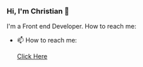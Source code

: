 ### Hi, I'm Christian 👋

I'm a Front end Developer.
How to reach me:
- 📫 How to reach me:
  
  <a href="https://linktr.ee/justlovechris">Click Here</a>

<!--
**Abuskimyman/Abuskimyman** is a ✨ _special_ ✨ repository because its `README.md` (this file) appears on your GitHub profile.



- 🔭 I’m currently working on ...
- 🌱 I’m currently learning ...
- 👯 I’m looking to collaborate on ...
- 🤔 I’m looking for help with ...
- 💬 Ask me about ...
- 📫 How to reach me: ...
- 😄 Pronouns: ...
- ⚡ Fun fact: ...
-->
